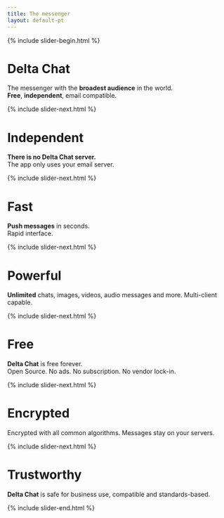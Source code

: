 ```yaml
---
title: The messenger
layout: default-pt
---
```



{% include slider-begin.html %}

# Delta Chat
The messenger with the **broadest audience** in the world.  
**Free**, **independent**, email compatible.

{% include slider-next.html %}

# Independent
**There is no Delta Chat server.**  
The app only uses your email server.

{% include slider-next.html %}

# Fast
**Push messages** in seconds.  
Rapid interface.

{% include slider-next.html %}

# Powerful
**Unlimited** chats, images, videos, audio messages and more. Multi-client capable.

{% include slider-next.html %}

# Free
**Delta Chat** is free forever.  
Open Source. No ads. No subscription. No vendor lock-in.

{% include slider-next.html %}

# Encrypted
Encrypted with all common algorithms. Messages stay on your servers.

{% include slider-next.html %}

# Trustworthy
**Delta Chat** is safe for business use, compatible and standards-based.

{% include slider-end.html %}


